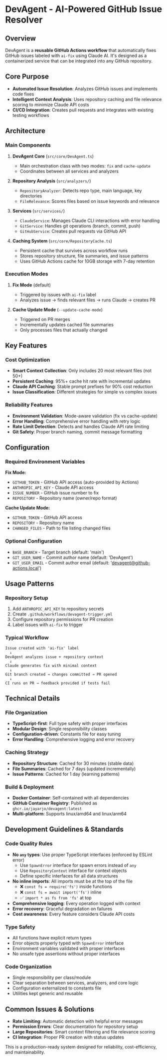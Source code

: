 # DevAgent - AI-Powered GitHub Issue Resolver

## Overview
DevAgent is a **reusable GitHub Actions workflow** that automatically fixes GitHub issues labeled with `ai-fix` using Claude AI. It's designed as a containerized service that can be integrated into any GitHub repository.

## Core Purpose
- **Automated Issue Resolution**: Analyzes GitHub issues and implements code fixes
- **Intelligent Context Analysis**: Uses repository caching and file relevance scoring to minimize Claude API costs
- **CI/CD Integration**: Creates pull requests and integrates with existing testing workflows

## Architecture

### Main Components
1. **DevAgent Core** (`src/core/DevAgent.ts`)
   - Main orchestration class with two modes: `fix` and `cache-update`
   - Coordinates between all services and analyzers

2. **Repository Analysis** (`src/analyzers/`)
   - `RepositoryAnalyzer`: Detects repo type, main language, key directories
   - `FileRelevance`: Scores files based on issue keywords and relevance

3. **Services** (`src/services/`)
   - `ClaudeService`: Manages Claude CLI interactions with error handling
   - `GitService`: Handles git operations (branch, commit, push)
   - `GitHubService`: Creates pull requests via GitHub API

4. **Caching System** (`src/core/RepositoryCache.ts`)
   - Persistent cache that survives across workflow runs
   - Stores repository structure, file summaries, and issue patterns
   - Uses GitHub Actions cache for 10GB storage with 7-day retention

### Execution Modes
1. **Fix Mode** (default)
   - Triggered by issues with `ai-fix` label
   - Analyzes issue → finds relevant files → runs Claude → creates PR

2. **Cache Update Mode** (`--update-cache-mode`)
   - Triggered on PR merges
   - Incrementally updates cached file summaries
   - Only processes files that actually changed

## Key Features

### Cost Optimization
- **Smart Context Collection**: Only includes 20 most relevant files (not 50+)
- **Persistent Caching**: 95%+ cache hit rate with incremental updates
- **Claude API Caching**: Stable prompt prefixes for 90% cost reduction
- **Issue Classification**: Different strategies for simple vs complex issues

### Reliability Features
- **Environment Validation**: Mode-aware validation (fix vs cache-update)
- **Error Handling**: Comprehensive error handling with retry logic
- **Rate Limit Detection**: Detects and handles Claude API rate limiting
- **Git Safety**: Proper branch naming, commit message formatting

## Configuration

### Required Environment Variables
**Fix Mode:**
- `GITHUB_TOKEN` - GitHub API access (auto-provided by Actions)
- `ANTHROPIC_API_KEY` - Claude API access
- `ISSUE_NUMBER` - GitHub issue number to fix
- `REPOSITORY` - Repository name (owner/repo format)

**Cache Update Mode:**
- `GITHUB_TOKEN` - GitHub API access
- `REPOSITORY` - Repository name
- `CHANGED_FILES` - Path to file listing changed files

### Optional Configuration
- `BASE_BRANCH` - Target branch (default: 'main')
- `GIT_USER_NAME` - Commit author name (default: 'DevAgent')
- `GIT_USER_EMAIL` - Commit author email (default: 'devagent@github-actions.local')

## Usage Patterns

### Repository Setup
1. Add `ANTHROPIC_API_KEY` to repository secrets
2. Create `.github/workflows/devagent-trigger.yml`
3. Configure repository permissions for PR creation
4. Label issues with `ai-fix` to trigger

### Typical Workflow
```
Issue created with 'ai-fix' label
  ↓
DevAgent analyzes issue + repository context
  ↓
Claude generates fix with minimal context
  ↓
Git branch created → changes committed → PR opened
  ↓
CI runs on PR → feedback provided if tests fail
```

## Technical Details

### File Organization
- **TypeScript-first**: Full type safety with proper interfaces
- **Modular Design**: Single responsibility classes
- **Configuration-driven**: Constants file for easy tuning
- **Error Handling**: Comprehensive logging and error recovery

### Caching Strategy
- **Repository Structure**: Cached for 30 minutes (stable data)
- **File Summaries**: Cached for 7 days (updated incrementally)
- **Issue Patterns**: Cached for 1 day (learning patterns)

### Build & Deployment
- **Docker Container**: Self-contained with all dependencies
- **GitHub Container Registry**: Published as `ghcr.io/jayarjo/devagent:latest`
- **Multi-platform**: Supports linux/amd64 and linux/arm64

## Development Guidelines & Standards

### Code Quality Rules
- **No `any` types**: Use proper TypeScript interfaces (enforced by ESLint error)
  - Use `SpawnError` interface for spawn errors instead of `any`
  - Use `RepositoryContext` interface for context objects
  - Define specific interfaces for all data structures
- **No inline imports**: All imports must be at the top of the file
  - ❌ `const fs = require('fs')` inside functions
  - ❌ `const fs = await import('fs')` inline
  - ✅ `import * as fs from 'fs'` at top
- **Comprehensive logging**: Every operation logged with context
- **Error recovery**: Graceful degradation on failures
- **Cost awareness**: Every feature considers Claude API costs

### Type Safety
- All functions have explicit return types
- Error objects properly typed with `SpawnError` interface
- Environment variables validated with proper interfaces
- No unsafe type assertions without proper interfaces

### Code Organization
- Single responsibility per class/module
- Clear separation between services, analyzers, and core logic
- Configuration externalized to constants file
- Utilities kept generic and reusable

## Common Issues & Solutions
- **Rate Limiting**: Automatic detection with helpful error messages
- **Permission Errors**: Clear documentation for repository setup
- **Large Repositories**: Smart context filtering and file relevance scoring
- **CI Integration**: Proper PR creation with status updates

This is a production-ready system designed for reliability, cost-efficiency, and maintainability.